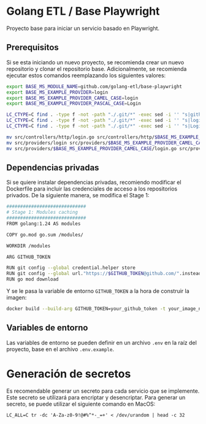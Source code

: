 # Golang ETL / Base Playwright

Proyecto base para iniciar un servicio basado en Playwright.

## Prerequisitos

Si se esta iniciando un nuevo proyecto, se recomienda crear un nuevo repositorio y clonar el repositorio base.
Adicionalmente, se recomienda ejecutar estos comandos reemplazando los siguientes valores:

```bash
export BASE_MS_MODULE_NAME=github.com/golang-etl/base-playwright
export BASE_MS_EXAMPLE_PROVIDER=login
export BASE_MS_EXAMPLE_PROVIDER_CAMEL_CASE=login
export BASE_MS_EXAMPLE_PROVIDER_PASCAL_CASE=Login

LC_CTYPE=C find . -type f -not -path "./.git/*" -exec sed -i '' "s|github.com/golang-etl/base-playwright|$BASE_MS_MODULE_NAME|g" {} +
LC_CTYPE=C find . -type f -not -path "./.git/*" -exec sed -i '' "s|login|$BASE_MS_EXAMPLE_PROVIDER_CAMEL_CASE|g" {} +
LC_CTYPE=C find . -type f -not -path "./.git/*" -exec sed -i '' "s|Login|$BASE_MS_EXAMPLE_PROVIDER_PASCAL_CASE|g" {} +

mv src/controllers/http/login.go src/controllers/http/$BASE_MS_EXAMPLE_PROVIDER_CAMEL_CASE.go
mv src/providers/login src/providers/$BASE_MS_EXAMPLE_PROVIDER_CAMEL_CASE
mv src/providers/$BASE_MS_EXAMPLE_PROVIDER_CAMEL_CASE/login.go src/providers/$BASE_MS_EXAMPLE_PROVIDER_CAMEL_CASE/$BASE_MS_EXAMPLE_PROVIDER_CAMEL_CASE.go
```

## Dependencias privadas

Si se quiere instalar dependencias privadas, recomiendo modificar el Dockerfile para incluir las credenciales de acceso a los repositorios privados.
De la siguiente manera, se modifica el Stage 1:

```bash
#############################
# Stage 1: Modules caching
#############################
FROM golang:1.24 AS modules

COPY go.mod go.sum /modules/

WORKDIR /modules

ARG GITHUB_TOKEN

RUN git config --global credential.helper store
RUN git config --global url."https://$GITHUB_TOKEN@github.com/".insteadOf "https://github.com/"
RUN go mod download
```

Y se le pasa la variable de entorno `GITHUB_TOKEN` a la hora de construir la imagen:

```bash
docker build --build-arg GITHUB_TOKEN=your_github_token -t your_image_name .
```

## Variables de entorno

Las variables de entorno se pueden definir en un archivo `.env` en la raíz del proyecto, base en el archivo `.env.example`.

# Generación de secretos

Es recomendable generar un secreto para cada servicio que se implemente. Este secreto se utilizará para encriptar y desencriptar. Para generar un secreto, se puede utilizar el siguiente comando en MacOS:
```
LC_ALL=C tr -dc 'A-Za-z0-9!@#%^*-_=+' < /dev/urandom | head -c 32
```
